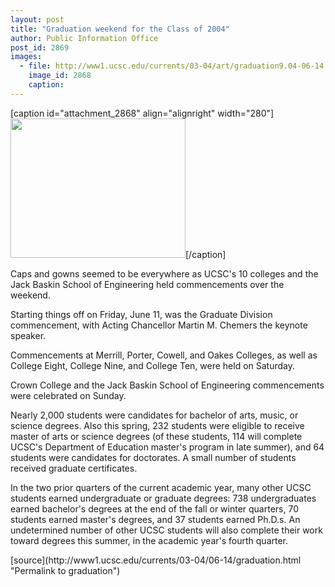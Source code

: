 ```yaml
---
layout: post
title: "Graduation weekend for the Class of 2004"
author: Public Information Office
post_id: 2869
images:
  - file: http://www1.ucsc.edu/currents/03-04/art/graduation9.04-06-14.jpg
    image_id: 2868
    caption: 
---
```


[caption id="attachment_2868" align="alignright" width="280"]<a href="http://localhost/mysite/wp-content/uploads/2004/06/graduation9.04-06-14.jpg"><img class="size-full wp-image-2868" src="http://localhost/mysite/wp-content/uploads/2004/06/graduation9.04-06-14.jpg" alt="" width="280" height="223" /></a>[/caption]
<p>
  Caps and gowns seemed to be everywhere as UCSC's 10 colleges and the Jack Baskin School of Engineering held commencements over the weekend.<br>
</p>
<p>
  Starting things off on Friday, June 11, was the Graduate Division commencement, with Acting Chancellor Martin M. Chemers the keynote speaker.
</p>
<p>
  Commencements at Merrill, Porter, Cowell, and Oakes Colleges, as well as College Eight, College Nine, and College Ten, were held on Saturday.
</p>
<p>
  Crown College and the Jack Baskin School of Engineering commencements were celebrated on Sunday.
</p>
<p>
  Nearly 2,000 students were candidates for bachelor of arts, music, or science degrees. Also this spring, 232 students were eligible to receive master of arts or science degrees (of these students, 114 will complete UCSC's Department of Education master's program in late summer), and 64 students were candidates for doctorates. A small number of students received graduate certificates.<br>
</p>
<p>
  In the two prior quarters of the current academic year, many other UCSC students earned undergraduate or graduate degrees: 738 undergraduates earned bachelor's degrees at the end of the fall or winter quarters, 70 students earned master's degrees, and 37 students earned Ph.D.s. An undetermined number of other UCSC students will also complete their work toward degrees this summer, in the academic year's fourth quarter.<br>
</p>
[source](http://www1.ucsc.edu/currents/03-04/06-14/graduation.html "Permalink to graduation")
